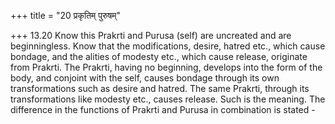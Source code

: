 +++
title = "20 प्रकृतिम् पुरुषम्"

+++
13.20 Know this Prakrti and Purusa (self) are uncreated and are beginningless. Know that the modifications, desire, hatred etc., which cause bondage, and the alities of modesty etc., which cause release,
originate from Prakrti. The Prakrti, having no beginning, develops into the form of the body, and conjoint with the self, causes bondage through its own transformations such as desire and hatred. The same Prakrti,
through its transformations like modesty etc., causes release. Such is the meaning. The difference in the functions of Prakrti and Purusa in combination is stated -
